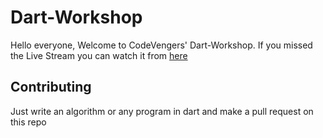 # Dart-Workshop
Hello everyone, Welcome to CodeVengers' Dart-Workshop.
If you missed the Live Stream you can watch it from [here](https://youtu.be/zaMW8Dx5Zvo)

## Contributing
Just write an algorithm or any program in dart and make a pull request on this repo
